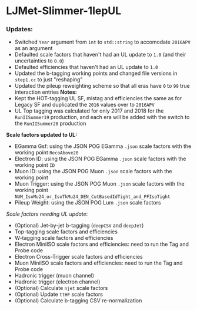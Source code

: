# LJMet-Slimmer-1lepUL
### Updates:
* Switched `Year` argument from `int` to `std::string` to accomodate `2016APV` as an argument
* Defaulted scale factors that haven't had an UL update to `1.0` (and their uncertainties to `0.0`) 
* Defaulted efficiencies that haven't had an UL update to `1.0`
* Updated the b-tagging working points and changed file versions in `step1.cc` to just "reshaping"
* Updated the pileup reweighting scheme so that all eras have `0` to `99` true interaction entries 
__Notes:__
* Kept the HOT-tagging UL SF, mistag and efficiencies the same as for Legacy SF and duplicated the `2016` values over to `2016APV`
* UL Top tagging was calculated for only 2017 and 2018 for the `RunIISummer19` production, and each era will be added with the switch to the `RunIISummer20` production

__Scale factors updated to UL:__
* EGamma Gsf: using the JSON POG EGamma `.json` scale factors with the working point `RecoAbove20`
* Electron ID: using the JSON POG EGamma `.json` scale factors with the working point `ID`
* Muon ID: using the JSON POG Muon `.json` scale factors with the working point 
* Muon Trigger: using the JSON POG Muon `.json` scale factors with the working point `NUM_IsoMu24_or_IsoTkMu24_DEN_CutBasedIdTight_and_PFIsoTight`
* Pileup Weight: using the JSON POG Lum `.json` scale factors 

_Scale factors needing UL update_:
* (Optional) Jet-by-jet b-tagging (`deepCSV` and `deepJet`)
* Top-tagging scale factors and efficiencies
* W-tagging scale factors and efficiencies
* Electron MiniISO scale factors and efficiencies: need to run the Tag and Probe code 
* Electron Cross-Trigger scale factors and efficiencies
* Muon MiniISO scale factors and efficiencies: need to run the Tag and Probe code
* Hadronic trigger (muon channel)
* Hadronic trigger (electron channel)
* (Optional) Calculate `njet` scale factors
* (Optional) Update `ttHF` scale factors
* (Optional) Calculate b-tagging CSV re-normalization
